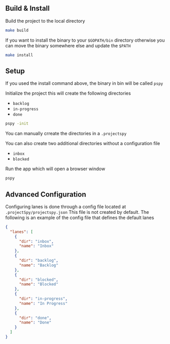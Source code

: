 Build & Install
---

Build the project to the local directory

```bash
make build
```

If you want to install the binary to your `$GOPATH/bin` directory
otherwise you can move the binary somewhere else and update the `$PATH`

```bash
make install
```


Setup
---

If you used the install command above, the binary in bin will be called `pspy`

Initialize the project
this will create the following directories
- `backlog`
- `in-progress`
- `done`

```bash
pspy -init
```

You can manually crreate the directories in a `.projectspy`

You can also create two additional directories without a configuration file
- `inbox`
- `blocked`

Run the app which will open a browser window

```bash
pspy
```

Advanced Configuration
---

Configuring lanes is done through a config file located at `.projectSpy/projectspy.json`
This file is not created by default. The following is an example of the config file that defines the default lanes

```json
{
  "lanes": [
    {
      "dir": "inbox",
      "name": "Inbox"
    },
    {
      "dir": "backlog",
      "name": "Backlog"
    },
    {
      "dir": "blocked",
      "name": "Blocked"
    },
    {
      "dir": "in-progress",
      "name": "In Progress"
    },
    {
      "dir": "done",
      "name": "Done"
    }
  ]
}
